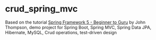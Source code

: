 # crud_spring_mvc
Based on the tutorial <a href="https://github.com/springframeworkguru/spring5-recipe-app/tree/master">Spring Framework 5 - Beginner to Guru</a> by 
John Thompson, demo project for Spring Boot, Spring MVC, Spring Data JPA, Hibernate, MySQL, Crud operations, test-driven design
